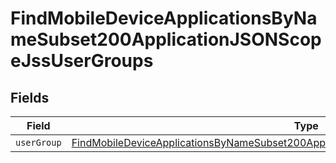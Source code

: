 # FindMobileDeviceApplicationsByNameSubset200ApplicationJSONScopeJssUserGroups


## Fields

| Field                                                                                                                                                                                                     | Type                                                                                                                                                                                                      | Required                                                                                                                                                                                                  | Description                                                                                                                                                                                               |
| --------------------------------------------------------------------------------------------------------------------------------------------------------------------------------------------------------- | --------------------------------------------------------------------------------------------------------------------------------------------------------------------------------------------------------- | --------------------------------------------------------------------------------------------------------------------------------------------------------------------------------------------------------- | --------------------------------------------------------------------------------------------------------------------------------------------------------------------------------------------------------- |
| `userGroup`                                                                                                                                                                                               | [FindMobileDeviceApplicationsByNameSubset200ApplicationJSONScopeJssUserGroupsUserGroup](../../models/operations/findmobiledeviceapplicationsbynamesubset200applicationjsonscopejssusergroupsusergroup.md) | :heavy_minus_sign:                                                                                                                                                                                        | N/A                                                                                                                                                                                                       |